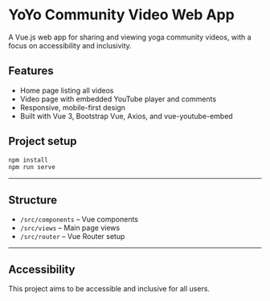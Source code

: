 # YoYo Community Video Web App

A Vue.js web app for sharing and viewing yoga community videos, with a focus on accessibility and inclusivity.

## Features
- Home page listing all videos
- Video page with embedded YouTube player and comments
- Responsive, mobile-first design
- Built with Vue 3, Bootstrap Vue, Axios, and vue-youtube-embed

## Project setup
```bash
npm install
npm run serve
```

---

## Structure
- `/src/components` – Vue components
- `/src/views` – Main page views
- `/src/router` – Vue Router setup

---

## Accessibility
This project aims to be accessible and inclusive for all users.
